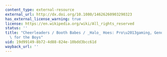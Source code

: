 ```yaml
---
content_type: external-resource
external_url: http://dx.doi.org/10.1080/14626260903290323
has_external_license_warning: true
license: https://en.wikipedia.org/wiki/All_rights_reserved
status: ''
title: "Cheerleaders / Booth Babes / _Halo_ Hoes: Pro\u2013gaming, Gender and Jobs\
  \ for the Boys"
uid: 19d99149-8b72-4d88-824e-10bdd3bcc61d
wayback_url: ''
---
```

